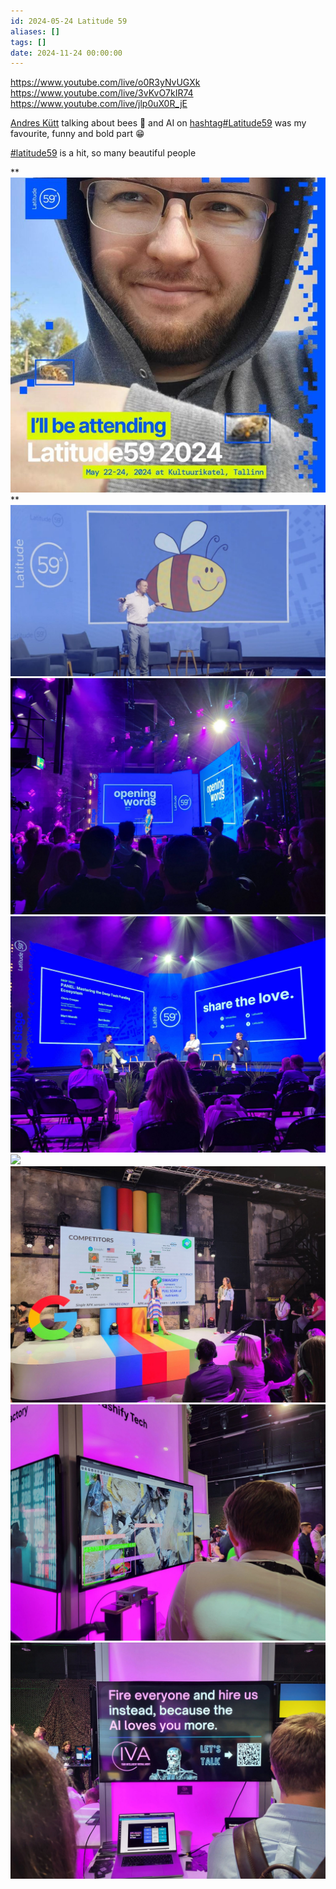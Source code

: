 ```yaml
---
id: 2024-05-24 Latitude 59
aliases: []
tags: []
date: 2024-11-24 00:00:00
---
```

https://www.youtube.com/live/o0R3yNvUGXk
https://www.youtube.com/live/3vKvO7kIR74
https://www.youtube.com/live/jlp0uX0R_jE


[](https://www.linkedin.com/in/ACoAAABbt4YBzWvw138zUp7KV4x5mEXcF12j_NM)[Andres Kütt](https://www.linkedin.com/in/andreskytt/) talking about bees 🐝 and AI on [hashtag#Latitude59](https://www.linkedin.com/feed/hashtag/?keywords=latitude59&highlightedUpdateUrns=urn%3Ali%3Aactivity%3A7199833543647125504) was my favourite, funny and bold part 😁

[#latitude59](https://www.linkedin.com/feed/hashtag/?keywords=latitude59&highlightedUpdateUrns=urn%3Ali%3Aactivity%3A7199334544850747392) is a hit, so many beautiful people

**![](img/Pasted%20image%2020241019224826.png)
**
![](img/Pasted%20image%2020241019224718.png)
![](img/Pasted%20image%2020241019224727.png)
![](img/Pasted%20image%2020241019224733.png)
![](img/Pasted%20image%2020241019224740.png)
![](img/Pasted%20image%2020241019224746.png)
![](img/Pasted%20image%2020241019224751.png)
![](img/Pasted%20image%2020241019224757.png)
